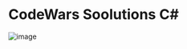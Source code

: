 # CodeWars Soolutions C#
![image](https://github.com/Joshua-Latusia/CodeWars/assets/16097335/761f68d3-0b6f-4f05-aee1-2bd504eb1bf2)
